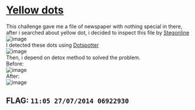 # [Yellow dots](https://www.root-me.org/en/Challenges/Steganography/Yellow-dots)  
This challenge gave me a file of newspaper with nothing special in there, after i searched about yellow dot, i decided to inspect this file by [Stegonline](https://georgeom.net/StegOnline/image)  
![image](https://github.com/user-attachments/assets/ca19f68f-1e4c-4f55-9248-dbf2068edb9e)  
I detected these dots using [Dotspotter](https://www.forensicdots.de/)  
![image](https://github.com/user-attachments/assets/31a93bbf-a801-4081-b30f-3882fc0fc237)  
Then, i depend on detox method to solved the problem.  
Before:  
![image](https://github.com/user-attachments/assets/e5b5020d-380d-489e-a31b-9db111bbcc24)  
After:  
![image](https://github.com/user-attachments/assets/d26bbdce-9993-43ac-b11b-27e0721bfa18)
## FLAG: **```11:05 27/07/2014 06922930```**





